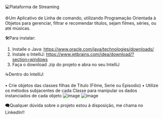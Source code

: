 💻Plataforma de Streaming

⚙️Um Aplicativo de Linha de comando, utilizando Programação Orientada à Objetos para gerenciar, filtrar e recomendar titulos, sejam filmes, séries, ou até músicas.

🛠️Para instalar:

  1. Installe o Java: https://www.oracle.com/java/technologies/downloads/
  2. Instale o IntelliJ: https://www.jetbrains.com/idea/download/?section=windows
  3. Faça o download .zip do projeto e abra no seu IntelliJ

☕Dentro do IntelliJ:

  • Crie objetos das classes filhas de Titulo (Filme, Serie ou Episodio)
  • Utilize os métodos subjacentes de cada Classe para manipular os dados instanciados de cada objeto
  ![image](https://github.com/user-attachments/assets/ef652810-abde-4f4a-aa07-7c6b64f13300)
  ![image](https://github.com/user-attachments/assets/75f191fb-5572-434d-9457-487e9cbf9f83)


🗨️Qualquer dúvida sobre o projeto estou à disposição, me chama no LinkedIn!!
